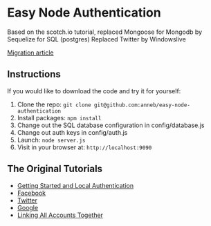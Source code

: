 # Easy Node Authentication

Based on the scotch.io tutorial, replaced Mongoose for Mongodb by Sequelize for SQL (postgres)
Replaced Twitter by Windowslive

[Migration article](http://anneblankert.blogspot.nl/2015/06/node-authentication-migrate-from.html)

## Instructions

If you would like to download the code and try it for yourself:

1. Clone the repo: `git clone git@github.com:anneb/easy-node-authentication`
2. Install packages: `npm install`
3. Change out the SQL database configuration in config/database.js
4. Change out auth keys in config/auth.js
5. Launch: `node server.js`
6. Visit in your browser at: `http://localhost:9090`


## The Original Tutorials

- [Getting Started and Local Authentication](http://scotch.io/tutorials/javascript/easy-node-authentication-setup-and-local)
- [Facebook](http://scotch.io/tutorials/javascript/easy-node-authentication-facebook)
- [Twitter](http://scotch.io/tutorials/javascript/easy-node-authentication-twitter)
- [Google](http://scotch.io/tutorials/javascript/easy-node-authentication-google)
- [Linking All Accounts Together](http://scotch.io/tutorials/javascript/easy-node-authentication-linking-all-accounts-together)
